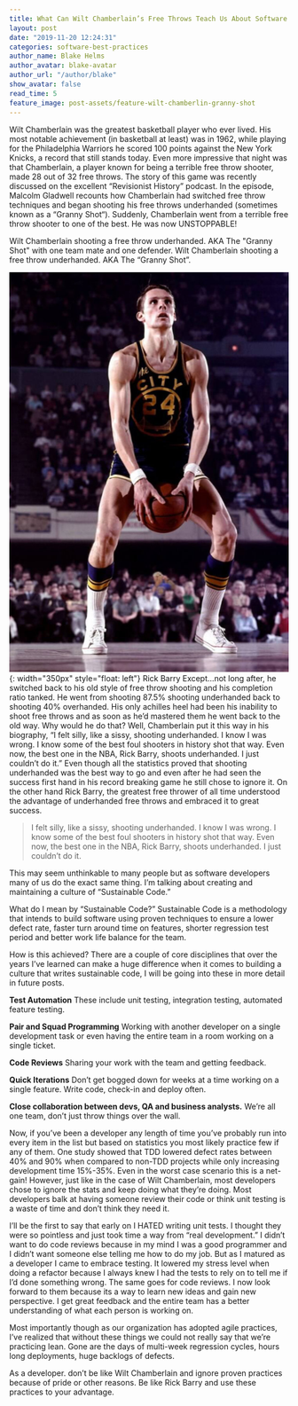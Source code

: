 ```yaml
---
title: What Can Wilt Chamberlain’s Free Throws Teach Us About Software Development?
layout: post
date: "2019-11-20 12:24:31"
categories: software-best-practices
author_name: Blake Helms
author_avatar: blake-avatar
author_url: "/author/blake"
show_avatar: false
read_time: 5
feature_image: post-assets/feature-wilt-chamberlin-granny-shot
---
```


Wilt Chamberlain was the greatest basketball player who ever lived. His most notable achievement (in basketball at least) was in 1962, while playing for the Philadelphia Warriors he scored 100 points against the New York Knicks, a record that still stands today. Even more impressive that night was that Chamberlain, a player known for being a terrible free throw shooter, made 28 out of 32 free throws. The story of this game was recently discussed on the excellent “Revisionist History” podcast. In the episode, Malcolm Gladwell recounts how Chamberlain had switched free throw techniques and began shooting his free throws underhanded (sometimes known as a “Granny Shot“). Suddenly, Chamberlain went from a terrible free throw shooter to one of the best. He was now UNSTOPPABLE!

Wilt Chamberlain shooting a free throw underhanded. AKA The "Granny Shot" with one team mate and one defender.
Wilt Chamberlain shooting a free throw underhanded. AKA The “Granny Shot”.

![Rick Barry Free Throw](/img/post-assets/posts/what-can-wilt-chamberlains-free-throws-teach-us-about-software-development/rick-barry-free-throw.jpg "Rick Barry in 'The City' number 24 jersey preparing to shoot a 'free throw' using his trademark 'granny shot.'"){: width="350px" style="float: left"}
Rick Barry
Except…not long after, he switched back to his old style of free throw shooting and his completion ratio tanked. He went from shooting 87.5% shooting underhanded back to shooting 40% overhanded. His only achilles heel had been his inability to shoot free throws and as soon as he’d mastered them he went back to the old way. Why would he do that? Well, Chamberlain put it this way in his biography, “I felt silly, like a sissy, shooting underhanded. I know I was wrong. I know some of the best foul shooters in history shot that way. Even now, the best one in the NBA, Rick Barry, shoots underhanded. I just couldn’t do it.” Even though all the statistics proved that shooting underhanded was the best way to go and even after he had seen the success first hand in his record breaking game he still chose to ignore it. On the other hand Rick Barry, the greatest free thrower of all time understood the advantage of underhanded free throws and embraced it to great success.

>I felt silly, like a sissy, shooting underhanded. I know I was wrong. I know some of the best foul shooters in history shot that way. Even now, the best one in the NBA, Rick Barry, shoots underhanded. I just couldn’t do it.

This may seem unthinkable to many people but as software developers many of us do the exact same thing. I’m talking about creating and maintaining a culture of “Sustainable Code.”

What do I mean by “Sustainable Code?” Sustainable Code is a methodology that intends to build software using proven techniques to ensure a lower defect rate, faster turn around time on features, shorter regression test period and better work life balance for the team.

How is this achieved? There are a couple of core disciplines that over the years I’ve learned can make a huge difference when it comes to building a culture that writes sustainable code, I will be going into these in more detail in future posts.

**Test Automation**
These include unit testing, integration testing, automated feature testing.

**Pair and Squad Programming**
Working with another developer on a single development task or even having the entire team in a room working on a single ticket.

**Code Reviews**
Sharing your work with the team and getting feedback.

**Quick Iterations**
Don’t get bogged down for weeks at a time working on a single feature. Write code, check-in and deploy often.

**Close collaboration between devs, QA and business analysts.**
We’re all one team, don’t just throw things over the wall.

Now, if you’ve been a developer any length of time you’ve probably run into every item in the list but based on statistics you most likely practice few if any of them. One study showed that TDD lowered defect rates between 40% and 90% when compared to non-TDD projects while only increasing development time 15%-35%. Even in the worst case scenario this is a net-gain! However, just like in the case of Wilt Chamberlain, most developers chose to ignore the stats and keep doing what they’re doing. Most developers balk at having someone review their code or think unit testing is a waste of time and don’t think they need it.

I’ll be the first to say that early on I HATED writing unit tests. I thought they were so pointless and just took time a way from “real development.” I didn’t want to do code reviews because in my mind I was a good programmer and I didn’t want someone else telling me how to do my job. But as I matured as a developer I came to embrace testing. It lowered my stress level when doing a refactor because I always knew I had the tests to rely on to tell me if I’d done something wrong. The same goes for code reviews. I now look forward to them because its a way to learn new ideas and gain new perspective. I get great feedback and the entire team has a better understanding of what each person is working on.

Most importantly though as our organization has adopted agile practices, I’ve realized that without these things we could not really say that we’re practicing lean. Gone are the days of multi-week regression cycles, hours long deployments, huge backlogs of defects.

As a developer. don’t be like Wilt Chamberlain and ignore proven practices because of pride or other reasons. Be like Rick Barry and use these practices to your advantage.
